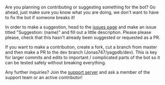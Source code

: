 Are you planning on contributing or suggesting something for the bot? Go ahead, just make sure you know what you are doing, we don't want to have to fix the bot if someone breaks it!

In order to make a suggestion, head to the [issues page](https://github.com/botlabs-gg/yagpdb/issues) and make an issue titled "Suggestion: (name)" and fill out a little description. Please please please, check that this hasn't already been suggested or requested as a PR.

If you want to make a contribution, create a fork, cut a branch from master and then make a PR to the dev branch (Jonas747/yagpdb/dev). This is key for larger commits and edits to important / complicated parts of the bot so it can be tested safely without breaking everything.

Any further inquiries? Join the [support server](https://discord.gg/4udtcA5) and ask a member of the support team or an active contributor!
